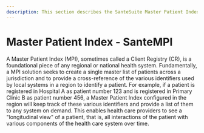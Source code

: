 ```yaml
---
description: This section describes the SanteSuite Master Patient Index SanteMPI
---
```


# Master Patient Index - SanteMPI

A Master Patient Index (MPI), sometimes called a Client Registry (CR), is a foundational piece of any regional or national health system. Fundamentally, a MPI solution seeks to create a single master list of patients across a jurisdiction and to provide a cross-reference of the various identifiers used by local systems in a region to identify a patient. For example, if a patient is registered in Hospital A as patient number 123 and is registered in Primary Clinic B as patient number 456, a Master Patient Index configured in the region will keep track of these various identifiers and provide a list of them to any system on demand. This enables health care providers to see a "longitudinal view" of a patient, that is, all interactions of the patient with various components of the health care system over time.&#x20;

